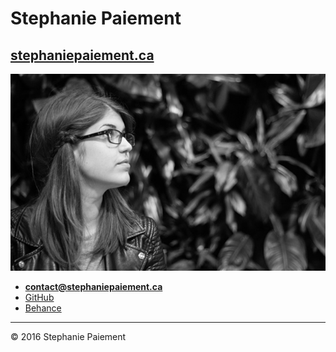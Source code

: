 # Stephanie Paiement

## [stephaniepaiement.ca](https://stephaniepaiement.ca)

![](img/portrait-1.jpg)

- **[contact@stephaniepaiement.ca](mailto:contact@stephaniepaiement.ca)**
- [GitHub](https://github.com/paiementstephanie)
- [Behance](https://www.behance.net/StephaniePaiement)

---

© 2016 Stephanie Paiement


